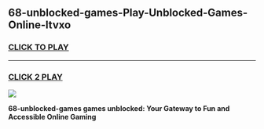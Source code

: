 
## 68-unblocked-games-Play-Unblocked-Games-Online-ltvxo
<h3>
<a href="https://premium76.site?title=68-unblocked-games&ref=25A">CLICK TO PLAY</a></h3>
<hr>

<h3>
<a href="https://premium76.site?title=68-unblocked-games&ref=25A">CLICK 2 PLAY</a>
  
</h3>

<a href="https://premium76.site?title=68-unblocked-games&ref=25A"><img src="https://clearcache.store/games.png"></a>


**68-unblocked-games games unblocked: Your Gateway to Fun and Accessible Online Gaming**
